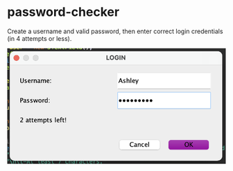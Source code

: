 # password-checker
Create a username and valid password, then enter correct login credentials (in 4 attempts or less).

![](password_checker.png)
